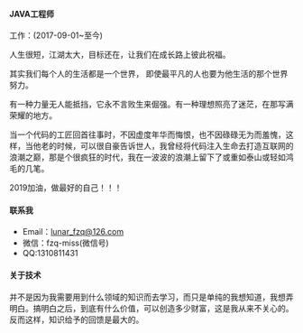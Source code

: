 #### JAVA工程师
工作：(2017-09-01~至今)

人生很短，江湖太大，目标还在，让我们在成长路上彼此祝福。

其实我们每个人的生活都是一个世界， 即使最平凡的人也要为他生活的那个世界努力。

有一种力量无人能抵挡，它永不言败生来倔强。有一种理想照亮了迷茫，在那写满荣耀的地方。

当一个代码的工匠回首往事时，不因虚度年华而悔恨，也不因碌碌无为而羞愧，这样，当他老的时候，可以很自豪告诉世人，我曾经将代码注入生命去打造互联网的浪潮之巅，那是个很疯狂的时代，我在一波波的浪潮上留下了或重如泰山或轻如鸿毛的几笔。

2019加油，做最好的自己！！！

#### 联系我
- Email：lunar_fzq@126.com
- 微信：fzq-miss(微信号)
- QQ:1310811431

#### 关于技术
并不是因为我需要用到什么领域的知识而去学习，而只是单纯的我想知道，我想弄明白。搞明白之后，到底有什么价值，可以创造多少财富，这是我从来不关心的。反而这样，知识给予的回馈是最大的。

